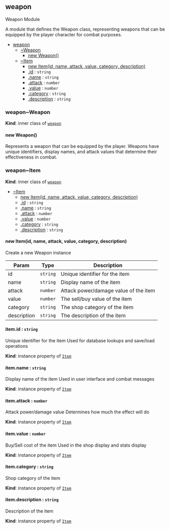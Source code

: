 <a name="module_weapon"></a>

## weapon
Weapon Module

A module that defines the Weapon class, representing weapons that can be
equipped by the player character for combat purposes.


* [weapon](#module_weapon)
    * [~Weapon](#module_weapon..Weapon)
        * [new Weapon()](#new_module_weapon..Weapon_new)
    * [~Item](#module_weapon..Item)
        * [new Item(id, name, attack, value, category, description)](#new_module_weapon..Item_new)
        * [.id](#module_weapon..Item+id) : <code>string</code>
        * [.name](#module_weapon..Item+name) : <code>string</code>
        * [.attack](#module_weapon..Item+attack) : <code>number</code>
        * [.value](#module_weapon..Item+value) : <code>number</code>
        * [.category](#module_weapon..Item+category) : <code>string</code>
        * [.description](#module_weapon..Item+description) : <code>string</code>

<a name="module_weapon..Weapon"></a>

### weapon~Weapon
**Kind**: inner class of [<code>weapon</code>](#module_weapon)  
<a name="new_module_weapon..Weapon_new"></a>

#### new Weapon()
Represents a weapon that can be equipped by the player. Weapons
             have unique identifiers, display names, and attack values that
             determine their effectiveness in combat.

<a name="module_weapon..Item"></a>

### weapon~Item
**Kind**: inner class of [<code>weapon</code>](#module_weapon)  

* [~Item](#module_weapon..Item)
    * [new Item(id, name, attack, value, category, description)](#new_module_weapon..Item_new)
    * [.id](#module_weapon..Item+id) : <code>string</code>
    * [.name](#module_weapon..Item+name) : <code>string</code>
    * [.attack](#module_weapon..Item+attack) : <code>number</code>
    * [.value](#module_weapon..Item+value) : <code>number</code>
    * [.category](#module_weapon..Item+category) : <code>string</code>
    * [.description](#module_weapon..Item+description) : <code>string</code>

<a name="new_module_weapon..Item_new"></a>

#### new Item(id, name, attack, value, category, description)
Create a new Weapon instance


| Param | Type | Description |
| --- | --- | --- |
| id | <code>string</code> | Unique identifier for the item |
| name | <code>string</code> | Display name of the item |
| attack | <code>number</code> | Attack power/damage value of the item |
| value | <code>number</code> | The sell/buy value of the item |
| category | <code>string</code> | The shop category of the item |
| description | <code>string</code> | The description of the item |

<a name="module_weapon..Item+id"></a>

#### item.id : <code>string</code>
Unique identifier for the item
Used for database lookups and save/load operations

**Kind**: instance property of [<code>Item</code>](#module_weapon..Item)  
<a name="module_weapon..Item+name"></a>

#### item.name : <code>string</code>
Display name of the item
Used in user interface and combat messages

**Kind**: instance property of [<code>Item</code>](#module_weapon..Item)  
<a name="module_weapon..Item+attack"></a>

#### item.attack : <code>number</code>
Attack power/damage value
Determines how much the effect will do

**Kind**: instance property of [<code>Item</code>](#module_weapon..Item)  
<a name="module_weapon..Item+value"></a>

#### item.value : <code>number</code>
Buy/Sell cost of the item
Used in the shop display and stats display

**Kind**: instance property of [<code>Item</code>](#module_weapon..Item)  
<a name="module_weapon..Item+category"></a>

#### item.category : <code>string</code>
Shop category of the item

**Kind**: instance property of [<code>Item</code>](#module_weapon..Item)  
<a name="module_weapon..Item+description"></a>

#### item.description : <code>string</code>
Description of the item

**Kind**: instance property of [<code>Item</code>](#module_weapon..Item)  
